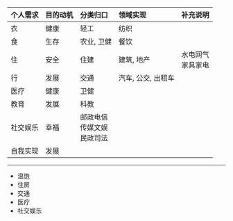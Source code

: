 
|      个人需求         |      目的动机        |      分类归口                              |      领域实现                           |  补充说明                 |
|:------------------|:-----------------|:---------------------------------------|:------------------------------------|:----------------------|
|      衣            |      健康          |   轻工                                   |   纺织                                |                       |
|      食            |      生存          |   农业, 卫健                               |   餐饮                                |                       |
|      住            |      安全          |   住建                                   |   建筑, 地产                            |  水电网气<div>家具家电</div>  |
|      行            |      发展          |   交通                                   |   汽车, 公交, 出租车                       |                       |
|      医疗           |      健康          |   卫健                                   |                                     |                       |
|      教育           |      发展          |   科教                                   |                                     |                       |
|      社交娱乐         |      幸福          |   邮政电信<div>传媒文娱</div><div>民政司法</div>   |                                     |                       |
|      自我实现         |      发展          |                                        |                                     |                       |  

---
- 温饱
- 住房
- 交通
- 医疗
- 社交娱乐